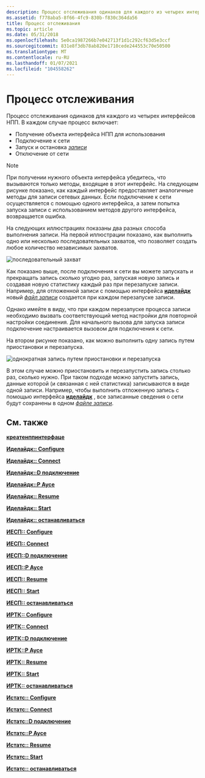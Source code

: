 ```yaml
---
description: Процесс отслеживания одинаков для каждого из четырех интерфейсов НПП.
ms.assetid: f778aba5-8f66-4fc9-830b-f830c364da56
title: Процесс отслеживания
ms.topic: article
ms.date: 05/31/2018
ms.openlocfilehash: 5e0ca1987266b7e042713f1d1c292cf63d5e3ccf
ms.sourcegitcommit: 831e8f3db78ab820e1710cede244553c70e50500
ms.translationtype: MT
ms.contentlocale: ru-RU
ms.lasthandoff: 01/07/2021
ms.locfileid: "104558262"
---
```

# <a name="the-capture-process"></a>Процесс отслеживания

Процесс отслеживания одинаков для каждого из четырех интерфейсов НПП. В каждом случае процесс включает:

-   Получение объекта интерфейса НПП для использования
-   Подключение к сети
-   Запуск и остановка [ *записи*](c.md)
-   Отключение от сети

> [!Note]  
> При получении нужного объекта интерфейса убедитесь, что вызываются только методы, входящие в этот интерфейс. На следующем рисунке показано, как каждый интерфейс предоставляет аналогичные методы для записи сетевых данных. Если подключение к сети осуществляется с помощью одного интерфейса, а затем попытка запуска записи с использованием методов другого интерфейса, возвращается ошибка.

 

На следующих иллюстрациях показаны два разных способа выполнения записи. На первой иллюстрации показано, как выполнить одно или несколько последовательных захватов, что позволяет создать любое количество независимых захватов.

![последовательный захват](images/capt1.png)

Как показано выше, после подключения к сети вы можете запускать и прекращать запись сколько угодно раз, запуская новую запись и создавая новую статистику каждый раз при перезапуске записи. Например, для отложенной записи с помощью интерфейса [**иделайдк**](idelaydc.md) новый [*файл записи*](c.md) создается при каждом перезапуске записи.

Однако имейте в виду, что при каждом перезапуске процесса записи необходимо вызвать соответствующий метод настройки для повторной настройки соединения. Для начального вызова для запуска записи подключение настраивается вызовом для подключения к сети.

На втором рисунке показано, как можно выполнить одну запись путем приостановки и перезапуска.

![однократная запись путем приостановки и перезапуска](images/capt2.png)

В этом случае можно приостановить и перезапустить запись столько раз, сколько нужно. При таком подходе можно запустить запись, данные которой (и связанная с ней статистика) записываются в виде одной записи. Например, чтобы выполнить отложенную запись с помощью интерфейса [**иделайдк**](idelaydc.md) , все записанные сведения о сети будут сохранены в одном [*файле записи*](c.md).

## <a name="related-topics"></a>См. также

<dl> <dt>

[**креатенппинтерфаце**](createnppinterface.md)
</dt> <dt>

[**Иделайдк:: Configure**](idelaydc-configure.md)
</dt> <dt>

[**Иделайдк:: Connect**](idelaydc-connect.md)
</dt> <dt>

[**Иделайдк::D подключение**](idelaydc-disconnect.md)
</dt> <dt>

[**Иделайдк::P Аусе**](idelaydc-pause.md)
</dt> <dt>

[**Иделайдк:: Resume**](idelaydc-resume.md)
</dt> <dt>

[**Иделайдк:: Start**](idelaydc-start.md)
</dt> <dt>

[**Иделайдк:: останавливаться**](idelaydc-stop.md)
</dt> <dt>

[**ИЕСП:: Configure**](iesp-configure.md)
</dt> <dt>

[**ИЕСП:: Connect**](iesp-connect.md)
</dt> <dt>

[**ИЕСП::D подключение**](iesp-disconnect.md)
</dt> <dt>

[**ИЕСП::P Аусе**](iesp-pause.md)
</dt> <dt>

[**ИЕСП:: Resume**](iesp-resume.md)
</dt> <dt>

[**ИЕСП:: Start**](iesp-start.md)
</dt> <dt>

[**ИЕСП:: останавливаться**](iesp-stop.md)
</dt> <dt>

[**ИРТК:: Configure**](irtc-configure.md)
</dt> <dt>

[**ИРТК:: Connect**](irtc-connect.md)
</dt> <dt>

[**ИРТК::D подключение**](irtc-disconnect.md)
</dt> <dt>

[**ИРТК::P Аусе**](irtc-pause.md)
</dt> <dt>

[**ИРТК:: Resume**](irtc-resume.md)
</dt> <dt>

[**ИРТК:: Start**](irtc-start.md)
</dt> <dt>

[**ИРТК:: останавливаться**](irtc-stop.md)
</dt> <dt>

[**Истатс:: Configure**](istats-configure.md)
</dt> <dt>

[**Истатс:: Connect**](istats-connect.md)
</dt> <dt>

[**Истатс::D подключение**](istats-disconnect.md)
</dt> <dt>

[**Истатс::P Аусе**](istats-pause.md)
</dt> <dt>

[**Истатс:: Resume**](istats-resume.md)
</dt> <dt>

[**Истатс:: Start**](istats-start.md)
</dt> <dt>

[**Истатс:: останавливаться**](istats-stop.md)
</dt> </dl>

 

 



